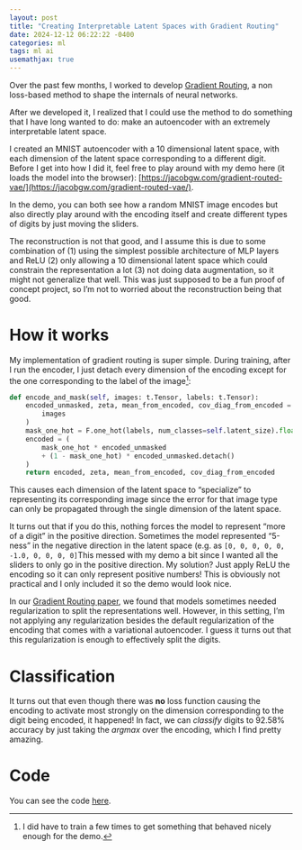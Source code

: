 ```yaml
---
layout: post
title: "Creating Interpretable Latent Spaces with Gradient Routing"
date: 2024-12-12 06:22:22 -0400
categories: ml
tags: ml ai
usemathjax: true
---
```



Over the past few months, I worked to develop [Gradient Routing](https://arxiv.org/abs/2410.04332), a non loss-based method to shape the internals of neural networks.

After we developed it, I realized that I could use the method to do something that I have long wanted to do: make an autoencoder with an extremely interpretable latent space.

I created an MNIST autoencoder with a 10 dimensional latent space, with each dimension of the latent space corresponding to a different digit. Before I get into how I did it, feel free to play around with my demo here (it loads the model into the browser): [https://jacobgw.com/gradient-routed-vae/](https://jacobgw.com/gradient-routed-vae/).

In the demo, you can both see how a random MNIST image encodes but also directly play around with the encoding itself and create different types of digits by just moving the sliders.

The reconstruction is not that good, and I assume this is due to some combination of (1) using the simplest possible architecture of MLP layers and ReLU (2) only allowing a 10 dimensional latent space which could constrain the representation a lot (3) not doing data augmentation, so it might not generalize that well. This was just supposed to be a fun proof of concept project, so I’m not to worried about the reconstruction being that good.

# How it works

My implementation of gradient routing is super simple. During training, after I run the encoder, I just detach every dimension of the encoding except for the one corresponding to the label of the image[^1]:

```python
def encode_and_mask(self, images: t.Tensor, labels: t.Tensor):
    encoded_unmasked, zeta, mean_from_encoded, cov_diag_from_encoded = self.encode(
        images
    )
    mask_one_hot = F.one_hot(labels, num_classes=self.latent_size).float()
    encoded = (
        mask_one_hot * encoded_unmasked
        + (1 - mask_one_hot) * encoded_unmasked.detach()
    )
    return encoded, zeta, mean_from_encoded, cov_diag_from_encoded
```

This causes each dimension of the latent space to “specialize” to representing its corresponding image since the error for that image type can only be propagated through the single dimension of the latent space.

It turns out that if you do this, nothing forces the model to represent “more of a digit” in the positive direction. Sometimes the model represented “5-ness” in the negative direction in the latent space (e.g. as `[0, 0, 0, 0, 0, -1.0, 0, 0, 0, 0]`This messed with my demo a bit since I wanted all the sliders to only go in the positive direction. My solution? Just apply ReLU the encoding so it can only represent positive numbers! This is obviously not practical and I only included it so the demo would look nice.

In our [Gradient Routing paper](https://arxiv.org/pdf/2410.04332), we found that models sometimes needed regularization to split the representations well. However, in this setting, I’m not applying any regularization besides the default regularization of the encoding that comes with a variational autoencoder. I guess it turns out that this regularization is enough to effectively split the digits.

# Classification

It turns out that even though there was **no** loss function causing the encoding to activate most strongly on the dimension corresponding to the digit being encoded, it happened! In fact, we can *classify* digits to 92.58% accuracy by just taking the *argmax* over the encoding, which I find pretty amazing.

# Code
You can see the code [here](https://github.com/g-w1/gradient-routed-vae).

[^1]: I did have to train a few times to get something that behaved nicely enough for the demo.
